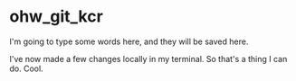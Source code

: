 # ohw_git_kcr
I'm going to type some words here, and they will be saved here. 


I've now made a few changes locally in my terminal. So that's a thing I can do. Cool.
